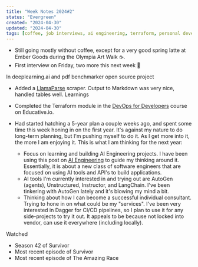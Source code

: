 ```yaml
---
title: "Week Notes 2024#2"
status: "Evergreen"
created: "2024-04-30"
updated: "2024-04-30"
tags: [coffee, job interviews, ai engineering, terraform, personal development]
---
```

- Still going mostly without coffee, except for a very good spring latte at Ember Goods during the Olympia Art Walk ☕.
- First interview on Friday, two more this next week 🤞

In deeplearning.ai and pdf benchmarker open source project
- Added a [LlamaParse](https://www.llamaindex.ai/blog/introducing-llamacloud-and-llamaparse-af8cedf9006b) scraper. Output to Markdown was very nice, handled tables well.
Learnings
- Completed the Terraform module in the [DevOps for Developers](https://www.educative.io/path/devops-for-developers) course on Educative.io.

- Had started hatching a 5-year plan a couple weeks ago, and spent some time this week honing in on the first year. It's against my nature to do long-term planning, but I'm pushing myself to do it. As I get more into it, the more I am enjoying it. This is what I am thinking for the next year:
	- Focus on learning and building AI Engineering projects. I have been using this post on [AI Engineering](https://www.latent.space/p/ai-engineer) to guide my thinking around it. Essentially, it is about a new class of software engineers that are focused on using AI tools and API's to build applications.
	- AI tools I'm currently interested in and trying out are AutoGen (agents), Unstructured, Instructor, and LangChain. I've been tinkering with AutoGen lately and it's blowing my mind a bit.
	- Thinking about how I can become a successful individual consultant. Trying to hone in on what could be my "services". I've been very interested in Dagger for CI/CD pipelines, so I plan to use it for any side-projects to try it out. It appeals to be because not locked into vendor, can use it everywhere (including locally).

Watched
- Season 42 of Survivor
- Most recent episode of Survivor
- Most recent episode of The Amazing Race